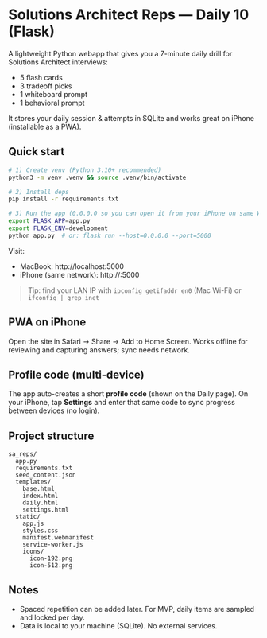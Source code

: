 # Solutions Architect Reps — Daily 10 (Flask)

A lightweight Python webapp that gives you a 7-minute daily drill for Solutions Architect interviews:
- 5 flash cards
- 3 tradeoff picks
- 1 whiteboard prompt
- 1 behavioral prompt

It stores your daily session & attempts in SQLite and works great on iPhone (installable as a PWA).

## Quick start

```bash
# 1) Create venv (Python 3.10+ recommended)
python3 -m venv .venv && source .venv/bin/activate

# 2) Install deps
pip install -r requirements.txt

# 3) Run the app (0.0.0.0 so you can open it from your iPhone on same Wi-Fi)
export FLASK_APP=app.py
export FLASK_ENV=development
python app.py  # or: flask run --host=0.0.0.0 --port=5000
```

Visit:
- MacBook: http://localhost:5000
- iPhone (same network): http://<your-computer-LAN-ip>:5000

> Tip: find your LAN IP with `ipconfig getifaddr en0` (Mac Wi-Fi) or `ifconfig | grep inet`

## PWA on iPhone
Open the site in Safari → Share → Add to Home Screen. Works offline for reviewing and capturing answers; sync needs network.

## Profile code (multi-device)
The app auto-creates a short **profile code** (shown on the Daily page). On your iPhone, tap **Settings** and enter that same code to sync progress between devices (no login).

## Project structure
```
sa_reps/
  app.py
  requirements.txt
  seed_content.json
  templates/
    base.html
    index.html
    daily.html
    settings.html
  static/
    app.js
    styles.css
    manifest.webmanifest
    service-worker.js
    icons/
      icon-192.png
      icon-512.png
```

## Notes
- Spaced repetition can be added later. For MVP, daily items are sampled and locked per day.
- Data is local to your machine (SQLite). No external services.
